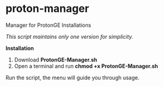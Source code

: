 # proton-manager
Manager for ProtonGE Installations

*This script maintains only one version for simplicity.*


**Installation**

1. Download **ProtonGE-Manager.sh**
2. Open a terminal and run **chmod +x ProtonGE-Manager.sh**

Run the script, the menu will guide you through usage.
